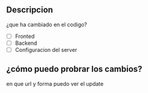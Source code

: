 ## Descripcion 
¿que ha cambiado en el codigo?

- [ ] Fronted 
- [ ] Backend
- [ ] Configuracion del server

## ¿cómo puedo probrar los cambios?

en que url y forma puedo ver el update
